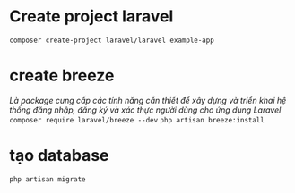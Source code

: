 # Create project laravel
`composer create-project laravel/laravel example-app`
# create breeze
*Là package cung cấp các tính năng cần thiết để xây dựng và triển khai hệ thống đăng nhập, đăng ký và xác thực người dùng cho ứng dụng Laravel*
`composer require laravel/breeze --dev`
`php artisan breeze:install`
# tạo database
`php artisan migrate`
